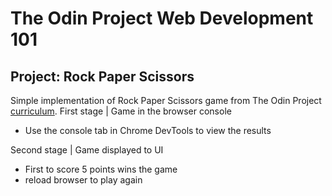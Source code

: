 # The Odin Project Web Development 101

## Project: Rock Paper Scissors

Simple implementation of Rock Paper Scissors game from The Odin Project [curriculum](https://www.theodinproject.com/paths/foundations/courses/foundations/lessons/rock-paper-scissors).
First stage | Game in the browser console

- Use the console tab in Chrome DevTools to view the results

Second stage | Game displayed to UI

- First to score 5 points wins the game
- reload browser to play again
